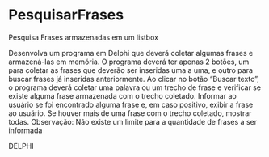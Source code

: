 # PesquisarFrases
Pesquisa Frases armazenadas em um listbox


 Desenvolva um programa em Delphi que deverá coletar algumas frases e armazená-las em memória. 
O programa deverá ter apenas 2 botões, um para coletar as frases que deverão ser inseridas uma a uma, e outro para 
buscar frases já inseridas anteriormente.
Ao clicar no botão “Buscar texto”, o programa deverá coletar uma palavra ou um trecho de frase e verificar se existe 
alguma frase armazenada com o trecho coletado.
Informar ao usuário se foi encontrado alguma frase e, em 
caso positivo, exibir a frase ao usuário. Se houver mais 
de uma frase com o trecho coletado, mostrar todas.
Observação: Não existe um limite para a quantidade de 
frases a ser informada


DELPHI

